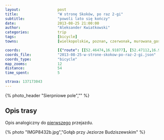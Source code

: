 ```yaml
---
layout:                 post
title:                  "W stronę Skoków, po raz 2-gi"
subtitle:               "powoli lato się kończy"
date:                   2013-08-25 21:00:00
author:                 "Aleksander Kwiatkowski"
categories:             trip
tags:                   [bicycle]
towns:                  [wielkopolskie, poznan, czerwonak, murowana_goslina, skoki]

coords:                 [{"route": [[52.46474,16.91877], [52.47112,16.96598], [52.48105,16.96924], [52.50373,16.95774], [52.53047,16.94452], [52.54217,16.94572], [52.54039,16.95499], [52.54164,16.96589], [52.57660,16.96014], [52.58365,16.97182], [52.63670,16.94564], [52.65581,16.95834], [52.66290,17.05748], [52.69469,17.07052], [52.71393,17.09498], [52.70691,17.10906], [52.68517,17.14631], [52.67211,17.15343], [52.67450,17.16176]], "type": "bicycle"}]
coords_file:            "2013-08-25-w-strone-skokow-po-raz-2-gi.json"
coords_type:            "bicycle"
map_zooms:              12
distance:               54
time_spent:             5

strava: 137173043
---
```


{% photo_header "Sierpniowe pole","" %}

Opis trasy
----------

Opis analogiczny do [pierwszego](/trip/2013/08/04/w-strone-skokow-po-raz-1-szy/) przejazdu.

{% photo "IMGP8432b.jpg","Gołąb przy Jeziorze Budziszewskim" %}
